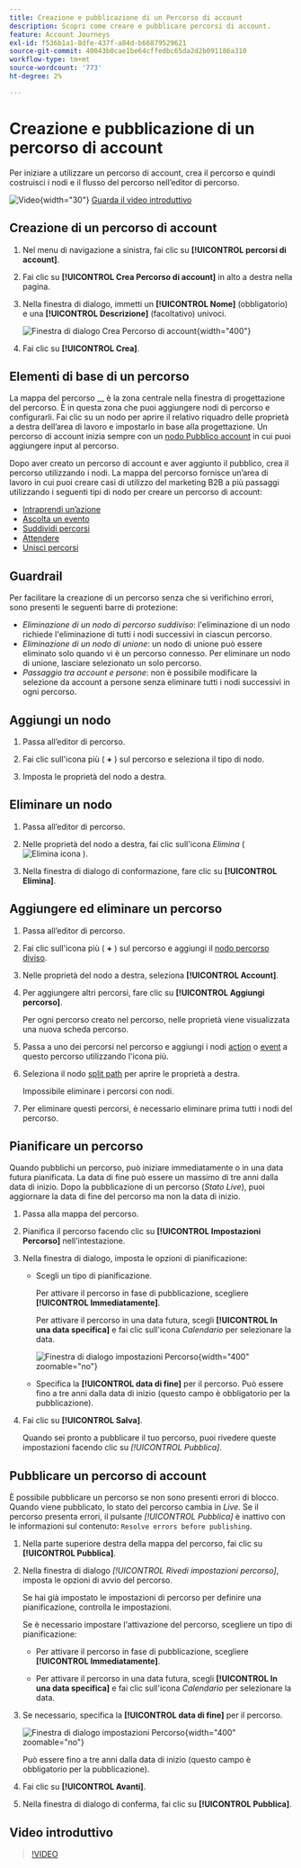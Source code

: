 ```yaml
---
title: Creazione e pubblicazione di un Percorso di account
description: Scopri come creare e pubblicare percorsi di account.
feature: Account Journeys
exl-id: f536b1a1-8dfe-437f-a84d-b66879529621
source-git-commit: 40043b0cae1be64cffedbc65da2d2b091186a310
workflow-type: tm+mt
source-wordcount: '773'
ht-degree: 2%

---
```


# Creazione e pubblicazione di un percorso di account

Per iniziare a utilizzare un percorso di account, crea il percorso e quindi costruisci i nodi e il flusso del percorso nell’editor di percorso.

![Video](../../assets/do-not-localize/icon-video.svg){width="30"} [Guarda il video introduttivo](#overview-video)

## Creazione di un percorso di account

1. Nel menu di navigazione a sinistra, fai clic su **[!UICONTROL percorsi di account]**.

1. Fai clic su **[!UICONTROL Crea Percorso di account]** in alto a destra nella pagina.

1. Nella finestra di dialogo, immetti un **[!UICONTROL Nome]** (obbligatorio) e una **[!UICONTROL Descrizione]** (facoltativo) univoci.

   ![Finestra di dialogo Crea Percorso di account](./assets/account-journey-create-dialog.png){width="400"}

1. Fai clic su **[!UICONTROL Crea]**.

## Elementi di base di un percorso

La mappa del percorso __ è la zona centrale nella finestra di progettazione del percorso. È in questa zona che puoi aggiungere nodi di percorso e configurarli. Fai clic su un nodo per aprire il relativo riquadro delle proprietà a destra dell’area di lavoro e impostarlo in base alla progettazione. Un percorso di account inizia sempre con un [nodo Pubblico account](./account-audience-nodes.md) in cui puoi aggiungere input al percorso.

Dopo aver creato un percorso di account e aver aggiunto il pubblico, crea il percorso utilizzando i nodi. La mappa del percorso fornisce un’area di lavoro in cui puoi creare casi di utilizzo del marketing B2B a più passaggi utilizzando i seguenti tipi di nodo per creare un percorso di account:

* [Intraprendi un’azione](./action-nodes.md)
* [Ascolta un evento](./listen-for-event-nodes.md)
* [Suddividi percorsi](./split-merge-paths-nodes.md)
* [Attendere](./wait-nodes.md)
* [Unisci percorsi](./split-merge-paths-nodes.md)

## Guardrail

Per facilitare la creazione di un percorso senza che si verifichino errori, sono presenti le seguenti barre di protezione:

* _Eliminazione di un nodo di percorso suddiviso_: l&#39;eliminazione di un nodo richiede l&#39;eliminazione di tutti i nodi successivi in ciascun percorso.
* _Eliminazione di un nodo di unione_: un nodo di unione può essere eliminato solo quando vi è un percorso connesso. Per eliminare un nodo di unione, lasciare selezionato un solo percorso.
* _Passaggio tra account e persone_: non è possibile modificare la selezione da account a persone senza eliminare tutti i nodi successivi in ogni percorso.

## Aggiungi un nodo

1. Passa all’editor di percorso.

1. Fai clic sull&#39;icona più ( **+** ) sul percorso e seleziona il tipo di nodo.

1. Imposta le proprietà del nodo a destra.

## Eliminare un nodo

1. Passa all’editor di percorso.

1. Nelle proprietà del nodo a destra, fai clic sull&#39;icona _Elimina_ ( ![Elimina icona](../assets/do-not-localize/icon-delete.svg) ).

1. Nella finestra di dialogo di conformazione, fare clic su **[!UICONTROL Elimina]**.

## Aggiungere ed eliminare un percorso

1. Passa all’editor di percorso.

1. Fai clic sull&#39;icona più ( **+** ) sul percorso e aggiungi il [nodo percorso diviso](./split-merge-paths-nodes.md#split-paths).

1. Nelle proprietà del nodo a destra, seleziona **[!UICONTROL Account]**.

1. Per aggiungere altri percorsi, fare clic su **[!UICONTROL Aggiungi percorso]**.

   Per ogni percorso creato nel percorso, nelle proprietà viene visualizzata una nuova scheda percorso.

1. Passa a uno dei percorsi nel percorso e aggiungi i nodi [action](./action-nodes.md) o [event](./listen-for-event-nodes.md) a questo percorso utilizzando l&#39;icona più.

1. Seleziona il nodo [split path](./split-merge-paths-nodes.md) per aprire le proprietà a destra.

   Impossibile eliminare i percorsi con nodi.

1. Per eliminare questi percorsi, è necessario eliminare prima tutti i nodi del percorso.

## Pianificare un percorso

Quando pubblichi un percorso, può iniziare immediatamente o in una data futura pianificata. La data di fine può essere un massimo di tre anni dalla data di inizio. Dopo la pubblicazione di un percorso (_Stato Live_), puoi aggiornare la data di fine del percorso ma non la data di inizio.

1. Passa alla mappa del percorso.

1. Pianifica il percorso facendo clic su **[!UICONTROL Impostazioni Percorso]** nell&#39;intestazione.

1. Nella finestra di dialogo, imposta le opzioni di pianificazione:

   * Scegli un tipo di pianificazione.

     Per attivare il percorso in fase di pubblicazione, scegliere **[!UICONTROL Immediatamente]**.

     Per attivare il percorso in una data futura, scegli **[!UICONTROL In una data specifica]** e fai clic sull&#39;icona _Calendario_ per selezionare la data.

     ![Finestra di dialogo impostazioni Percorso](./assets/account-journey-settings-dialog.png){width="400" zoomable="no"}

   * Specifica la **[!UICONTROL data di fine]** per il percorso. Può essere fino a tre anni dalla data di inizio (questo campo è obbligatorio per la pubblicazione).

1. Fai clic su **[!UICONTROL Salva]**.

   Quando sei pronto a pubblicare il tuo percorso, puoi rivedere queste impostazioni facendo clic su _[!UICONTROL Pubblica]_.

## Pubblicare un percorso di account

È possibile pubblicare un percorso se non sono presenti errori di blocco. Quando viene pubblicato, lo stato del percorso cambia in _Live_. Se il percorso presenta errori, il pulsante _[!UICONTROL Pubblica]_ è inattivo con le informazioni sul contenuto: `Resolve errors before publishing`.

1. Nella parte superiore destra della mappa del percorso, fai clic su **[!UICONTROL Pubblica]**.

1. Nella finestra di dialogo _[!UICONTROL Rivedi impostazioni percorso]_, imposta le opzioni di avvio del percorso.

   Se hai già impostato le impostazioni di percorso per definire una pianificazione, controlla le impostazioni.

   Se è necessario impostare l&#39;attivazione del percorso, scegliere un tipo di pianificazione:

   * Per attivare il percorso in fase di pubblicazione, scegliere **[!UICONTROL Immediatamente]**.

   * Per attivare il percorso in una data futura, scegli **[!UICONTROL In una data specifica]** e fai clic sull&#39;icona _Calendario_ per selezionare la data.

1. Se necessario, specifica la **[!UICONTROL data di fine]** per il percorso.

   ![Finestra di dialogo impostazioni Percorso](./assets/journey-publish-dialog.png){width="400" zoomable="no"}

   Può essere fino a tre anni dalla data di inizio (questo campo è obbligatorio per la pubblicazione).

1. Fai clic su **[!UICONTROL Avanti]**.

1. Nella finestra di dialogo di conferma, fai clic su **[!UICONTROL Pubblica]**.

## Video introduttivo

>[!VIDEO](https://video.tv.adobe.com/v/3443204/?learn=on)
